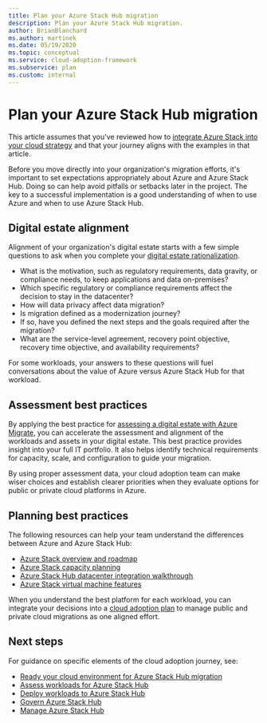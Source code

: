 ```yaml
---
title: Plan your Azure Stack Hub migration
description: Plan your Azure Stack Hub migration.
author: BrianBlanchard
ms.author: martinek
ms.date: 05/19/2020
ms.topic: conceptual
ms.service: cloud-adoption-framework
ms.subservice: plan
ms.custom: internal
---
```


# Plan your Azure Stack Hub migration

This article assumes that you've reviewed how to [integrate Azure Stack into your cloud strategy](./index.md) and that your journey aligns with the examples in that article.

Before you move directly into your organization's migration efforts, it's important to set expectations appropriately about Azure and Azure Stack Hub. Doing so can help avoid pitfalls or setbacks later in the project. The key to a successful implementation is a good understanding of when to use Azure and when to use Azure Stack Hub.

## Digital estate alignment

Alignment of your organization's digital estate starts with a few simple questions to ask when you complete your [digital estate rationalization](../../digital-estate/index.md).

- What is the motivation, such as regulatory requirements, data gravity, or compliance needs, to keep applications and data on-premises?
- Which specific regulatory or compliance requirements affect the decision to stay in the datacenter?
- How will data privacy affect data migration?
- Is migration defined as a modernization journey?
- If so, have you defined the next steps and the goals required after the migration?
- What are the service-level agreement, recovery point objective, recovery time objective, and availability requirements?

For some workloads, your answers to these questions will fuel conversations about the value of Azure versus Azure Stack Hub for that workload.

## Assessment best practices

By applying the best practice for [assessing a digital estate with Azure Migrate](../../plan/contoso-migration-assessment.md), you can accelerate the assessment and alignment of the workloads and assets in your digital estate. This best practice provides insight into your full IT portfolio. It also helps identify technical requirements for capacity, scale, and configuration to guide your migration.

By using proper assessment data, your cloud adoption team can make wiser choices and establish clearer priorities when they evaluate options for public or private cloud platforms in Azure.

## Planning best practices

The following resources can help your team understand the differences between Azure and Azure Stack Hub:

- [Azure Stack overview and roadmap](https://azure.microsoft.com/resources/videos/)
- [Azure Stack capacity planning](/azure-stack/operator/azure-stack-capacity-planning-overview)
- [Azure Stack Hub datacenter integration walkthrough](/azure-stack/operator/azure-stack-customer-journey)
- [Azure Stack virtual machine features](/azure-stack/user/azure-stack-vm-considerations)

When you understand the best platform for each workload, you can integrate your decisions into a [cloud adoption plan](../../plan/template.md) to manage public and private cloud migrations as one aligned effort.

## Next steps

For guidance on specific elements of the cloud adoption journey, see:

- [Ready your cloud environment for Azure Stack Hub migration](./ready.md)
- [Assess workloads for Azure Stack Hub](./migrate-assess.md)
- [Deploy workloads to Azure Stack Hub](./migrate-deploy.md)
- [Govern Azure Stack Hub](./govern.md)
- [Manage Azure Stack Hub](./manage.md)

